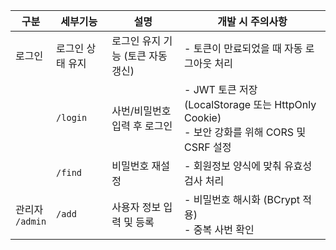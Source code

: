 
|  구분  | 세부기능       | 설명                          | 개발 시 주의사항                                      |
|--------|-----------------|-----------------------------|------------------------------------------------------|
|  로그인 | 로그인 상태 유지 | 로그인 유지 기능 (토큰 자동 갱신) | - 토큰이 만료되었을 때 자동 로그아웃 처리               |
|        | `/login`        | 사번/비밀번호 입력 후 로그인 | - JWT 토큰 저장 (LocalStorage 또는 HttpOnly Cookie) <br /> - 보안 강화를 위해 CORS 및 CSRF 설정    |
|        | `/find`   | 비밀번호 재설정                | - 회원정보 양식에 맞춰 유효성검사 처리                  |            
|  관리자 <br />`/admin` | `/add`     | 사용자 정보 입력 및 등록 | - 비밀번호 해시화 (BCrypt 적용)   <br /> - 중복 사번 확인          |
